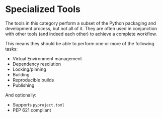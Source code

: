# Specialized Tools

The tools in this category perform a subset of the Python packaging and development process, but not all of it. They are often used in conjunction with other tools (and indeed each other) to achieve a complete workflow.

This means they should be able to perform one or more of the following tasks:

- Virtual Environment management
- Dependency resolution
- Locking/pinning
- Building
- Reproducible builds
- Publishing

And optionally:

- Supports `pyproject.toml`
- PEP 621 compliant